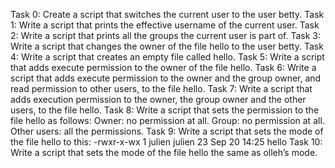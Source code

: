 Task 0: Create a script that switches the current user to the user betty.
Task 1: Write a script that prints the effective username of the current user.
Task 2: Write a script that prints all the groups the current user is part of.
Task 3: Write a script that changes the owner of the file hello to the user betty.
Task 4: Write a script that creates an empty file called hello.
Task 5: Write a script that adds execute permission to the owner of the file hello.
Task 6: Write a script that adds execute permission to the owner and the group owner, and read permission to other users, to the file hello.
Task 7: Write a script that adds execution permission to the owner, the group owner and the other users, to the file hello.
Task 8: Write a script that sets the permission to the file hello as follows:
Owner: no permission at all.
Group: no permission at all.
Other users: all the permissions.
Task 9: Write a script that sets the mode of the file hello to this:
-rwxr-x-wx 1 julien julien 23 Sep 20 14:25 hello
Task 10: Write a script that sets the mode of the file hello the same as olleh’s mode.
